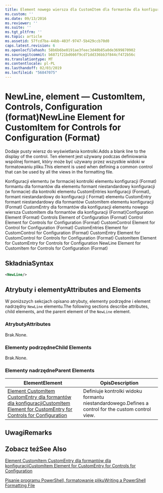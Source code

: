 ```yaml
---
title: Element nowego wiersza dla CustomItem dla formantów dla konfiguracji (Format) | Dokumentacja firmy Microsoft
ms.custom: ''
ms.date: 09/13/2016
ms.reviewer: ''
ms.suite: ''
ms.tgt_pltfrm: ''
ms.topic: article
ms.assetid: 57fcd7ba-44bb-403f-9747-5b429ccb70d0
caps.latest.revision: 6
ms.openlocfilehash: 58b6b6be0191ae3feec3d40b85a0de3699870902
ms.sourcegitcommit: b6871f21bd666f9cd71dd336bb3f844cf472b56c
ms.translationtype: MT
ms.contentlocale: pl-PL
ms.lasthandoff: 02/03/2019
ms.locfileid: "56847075"
---
```

# <a name="newline-element-for-customitem-for-controls-for-configuration-format"></a><span data-ttu-id="e008d-102">NewLine, element — CustomItem, Controls, Configuration (format)</span><span class="sxs-lookup"><span data-stu-id="e008d-102">NewLine Element for CustomItem for Controls for Configuration (Format)</span></span>

<span data-ttu-id="e008d-103">Dodaje pusty wiersz do wyświetlania kontrolki.</span><span class="sxs-lookup"><span data-stu-id="e008d-103">Adds a blank line to the display of the control.</span></span> <span data-ttu-id="e008d-104">Ten element jest używany podczas definiowania wspólnej formant, który może być używany przez wszystkie widoki w formatowaniu pliku.</span><span class="sxs-lookup"><span data-stu-id="e008d-104">This element is used when defining a common control that can be used by all the views in the formatting file.</span></span>

<span data-ttu-id="e008d-105">Konfiguracji elementu (w formacie) kontrolki elementu konfiguracji (Format) formantu dla formantów dla elementu formant niestandardowy konfiguracji (w formacie) dla kontrolki elementu CustomEntries konfiguracji (Format), formant niestandardowy do konfiguracji ( Format) elementu CustomEntry formant niestandardowy dla formantów CustomItem elementu konfiguracji (Format) CustomEntry dla formantów dla konfiguracji elementu nowego wiersza CustomItem dla formantów dla konfiguracji (Format)</span><span class="sxs-lookup"><span data-stu-id="e008d-105">Configuration Element (Format) Controls Element of Configuration (Format) Control Element for Controls for Configuration (Format) CustomControl Element for Control for Configuration (Format) CustomEntries Element for CustomControl for Configuration (Format) CustomEntry Element for CustomControl for Controls for Configuration (Format) CustomItem Element for CustomEntry for Controls for Configuration NewLine Element for CustomItem for Controls for Configuration (Format)</span></span>

## <a name="syntax"></a><span data-ttu-id="e008d-106">Składnia</span><span class="sxs-lookup"><span data-stu-id="e008d-106">Syntax</span></span>

```xml
<NewLine/>
```

## <a name="attributes-and-elements"></a><span data-ttu-id="e008d-107">Atrybuty i elementy</span><span class="sxs-lookup"><span data-stu-id="e008d-107">Attributes and Elements</span></span>

<span data-ttu-id="e008d-108">W poniższych sekcjach opisano atrybuty, elementy podrzędne i element nadrzędny `NewLine` elementu.</span><span class="sxs-lookup"><span data-stu-id="e008d-108">The following sections describe attributes, child elements, and the parent element of the `NewLine` element.</span></span>

### <a name="attributes"></a><span data-ttu-id="e008d-109">Atrybuty</span><span class="sxs-lookup"><span data-stu-id="e008d-109">Attributes</span></span>

<span data-ttu-id="e008d-110">Brak.</span><span class="sxs-lookup"><span data-stu-id="e008d-110">None.</span></span>

### <a name="child-elements"></a><span data-ttu-id="e008d-111">Elementy podrzędne</span><span class="sxs-lookup"><span data-stu-id="e008d-111">Child Elements</span></span>

<span data-ttu-id="e008d-112">Brak.</span><span class="sxs-lookup"><span data-stu-id="e008d-112">None.</span></span>

### <a name="parent-elements"></a><span data-ttu-id="e008d-113">Elementy nadrzędne</span><span class="sxs-lookup"><span data-stu-id="e008d-113">Parent Elements</span></span>

|<span data-ttu-id="e008d-114">Element</span><span class="sxs-lookup"><span data-stu-id="e008d-114">Element</span></span>|<span data-ttu-id="e008d-115">Opis</span><span class="sxs-lookup"><span data-stu-id="e008d-115">Description</span></span>|
|-------------|-----------------|
|[<span data-ttu-id="e008d-116">Element CustomItem CustomEntry dla formantów dla konfiguracji</span><span class="sxs-lookup"><span data-stu-id="e008d-116">CustomItem Element for CustomEntry for Controls for Configuration</span></span>](./customitem-element-for-customentry-for-controls-for-configuration-format.md)|<span data-ttu-id="e008d-117">Definiuje kontrolki widoku formantu niestandardowego.</span><span class="sxs-lookup"><span data-stu-id="e008d-117">Defines a control for the custom control view.</span></span>|

## <a name="remarks"></a><span data-ttu-id="e008d-118">Uwagi</span><span class="sxs-lookup"><span data-stu-id="e008d-118">Remarks</span></span>

## <a name="see-also"></a><span data-ttu-id="e008d-119">Zobacz też</span><span class="sxs-lookup"><span data-stu-id="e008d-119">See Also</span></span>

[<span data-ttu-id="e008d-120">Element CustomItem CustomEntry dla formantów dla konfiguracji</span><span class="sxs-lookup"><span data-stu-id="e008d-120">CustomItem Element for CustomEntry for Controls for Configuration</span></span>](./customitem-element-for-customentry-for-controls-for-configuration-format.md)

[<span data-ttu-id="e008d-121">Pisanie programu PowerShell, formatowanie pliku</span><span class="sxs-lookup"><span data-stu-id="e008d-121">Writing a PowerShell Formatting File</span></span>](./writing-a-powershell-formatting-file.md)

